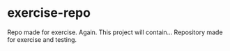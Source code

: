 # exercise-repo
Repo made for exercise.
Again.
This project will contain...
Repository made for exercise and testing.